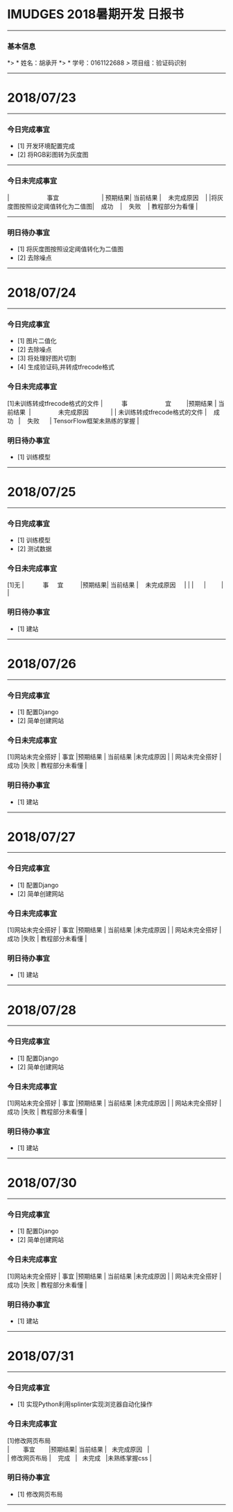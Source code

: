 # IMUDGES 2018暑期开发 日报书
-------


### 基本信息
*> * 姓名：胡承开
*> * 学号：0161122688
*>* 项目组：验证码识别

-------


# 2018/07/23

-------

### 今日完成事宜
- [1]  开发环境配置完成
- [2]  将RGB彩图转为灰度图

-----
### 今日未完成事宜


|&#160;&#160;&#160;&#160;&#160;&#160;&#160;&#160; &#160;&#160;&#160;&#160;&#160;&#160;&#160;&#160;&#160;&#160;&#160; &#160;事宜&#160;&#160;&#160;&#160;&#160;&#160;&#160;&#160;   &#160;&#160;&#160;&#160;&#160;&#160;&#160;&#160; &#160;&#160;&#160;  &#160;&#160;                    | 预期结果| 当前结果  | &#160;&#160;&#160;未完成原因&#160;&#160;&#160;        | 
|将灰度图按照设定阈值转化为二值图|&#160;&#160; &#160;成功&#160;&#160;&#160; | &#160;&#160;&#160;失败&#160;&#160;&#160; | 教程部分为看懂  |


------
### 明日待办事宜
- [1] 将灰度图按照设定阈值转化为二值图
- [2] 去除噪点
-------
# 2018/07/24

-------

### 今日完成事宜
- [1]  图片二值化
- [2]  去除噪点
- [3]  将处理好图片切割
- [4]  生成验证码,并转成tfrecode格式

### 今日未完成事宜
[1]未训练转成tfrecode格式的文件
| &#160;&#160;&#160;&#160;&#160;&#160;&#160;&#160;  &#160;事&#160;&#160;&#160;&#160;&#160;&#160;&#160;&#160;&#160;&#160;&#160;&#160;&#160;&#160;&#160;&#160;&#160;&#160;&#160;&#160;&#160;&#160;宜&#160; &#160; &#160;&#160;&#160;&#160;&#160;|预期结果 | 当前结果&#160;  | &#160;&#160;&#160;&#160;&#160;&#160;&#160;&#160;&#160;&#160;&#160;&#160;&#160;&#160;&#160;未完成原因              &#160;&#160;&#160;&#160;&#160;&#160;&#160;&#160;&#160;&#160;&#160;&#160;| 
| 未训练转成tfrecode格式的文件    | &#160; &#160;成功&#160;&#160;    | &#160;&#160;&#160;失败  &#160;&#160; &#160;  | TensorFlow框架未熟练的掌握  |

### 明日待办事宜
- [1] 训练模型
-------
# 2018/07/25

-------

### 今日完成事宜
- [1]  训练模型
- [2]  测试数据

### 今日未完成事宜
[1]无
|&#160;&#160;&#160;&#160; &#160;&#160;&#160;&#160;&#160;&#160;事&#160; &#160;&#160;&#160;宜&#160;&#160;&#160;&#160;&#160;&#160; &#160;&#160;    |预期结果| 当前结果  | &#160;&#160;&#160;未完成原因  &#160;&#160;&#160;      | 
|     |&#160;&#160;  &#160;&#160;  | &#160;&#160;&#160;&#160;&#160;&#160;&#160;  |   |

### 明日待办事宜
- [1] 建站
-------
# 2018/07/26

-------

### 今日完成事宜
- [1]  配置Django
- [2]  简单创建网站

### 今日未完成事宜
[1]网站未完全搭好
| 事宜 |预期结果 | 当前结果  |未完成原因    | 
|   网站未完全搭好 |成功  |失败    |  教程部分未看懂 |


### 明日待办事宜
- [1] 建站
-------
# 2018/07/27

-------

### 今日完成事宜
- [1]  配置Django
- [2]  简单创建网站

### 今日未完成事宜
[1]网站未完全搭好
| 事宜 |预期结果 | 当前结果  |未完成原因    | 
|   网站未完全搭好 |成功  |失败    |  教程部分未看懂 |


### 明日待办事宜
- [1] 建站
-------
# 2018/07/28

-------

### 今日完成事宜
- [1]  配置Django
- [2]  简单创建网站

### 今日未完成事宜
[1]网站未完全搭好
| 事宜 |预期结果 | 当前结果  |未完成原因    | 
|   网站未完全搭好 |成功  |失败    |  教程部分未看懂 |


### 明日待办事宜
- [1] 建站
-------
# 2018/07/30

-------

### 今日完成事宜
- [1]  配置Django
- [2]  简单创建网站

### 今日未完成事宜
[1]网站未完全搭好
| 事宜 |预期结果 | 当前结果  |未完成原因    | 
|   网站未完全搭好 |成功  |失败    |  教程部分未看懂 |


### 明日待办事宜
- [1] 建站
-------
# 2018/07/31

-------

### 今日完成事宜
- [1]  实现Python利用splinter实现浏览器自动化操作

### 今日未完成事宜
[1]修改网页布局
<br/>|&#160;&#160;&#160;&#160;&#160;&#160;&#160;&#160;事宜&#160;&#160;&#160;&#160;&#160;&#160;&#160;&#160;|预期结果|&#160;当前结果&#160;|&#160;&#160;&#160;未完成原因&#160;&#160;&#160;|</br>
|   修改网页布局 |&#160;&#160;&#160;&#160;完成&#160;&#160;&#160;|&#160;&#160;&#160;未完成&#160;&#160;&#160;|未熟练掌握css&#160;|


### 明日待办事宜
- [1] 修改网页布局
-------
